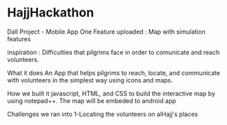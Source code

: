 # HajjHackathon
Dall Project - Mobile App 
One Feature uploaded : Map with simulation features 

inspiration : Difficulties that pilgrims face in order to comunicate and reach volunteers.

What it does
An App that helps pilgrims to reach, locate, and communicate with volunteers in the simplest way using icons and maps.

How we built it
javascript, HTML, and CSS to build the interactive map by using notepad++. The map will be embeded to android app

Challenges we ran into
1-Locating the volunteers on alHajj's places
